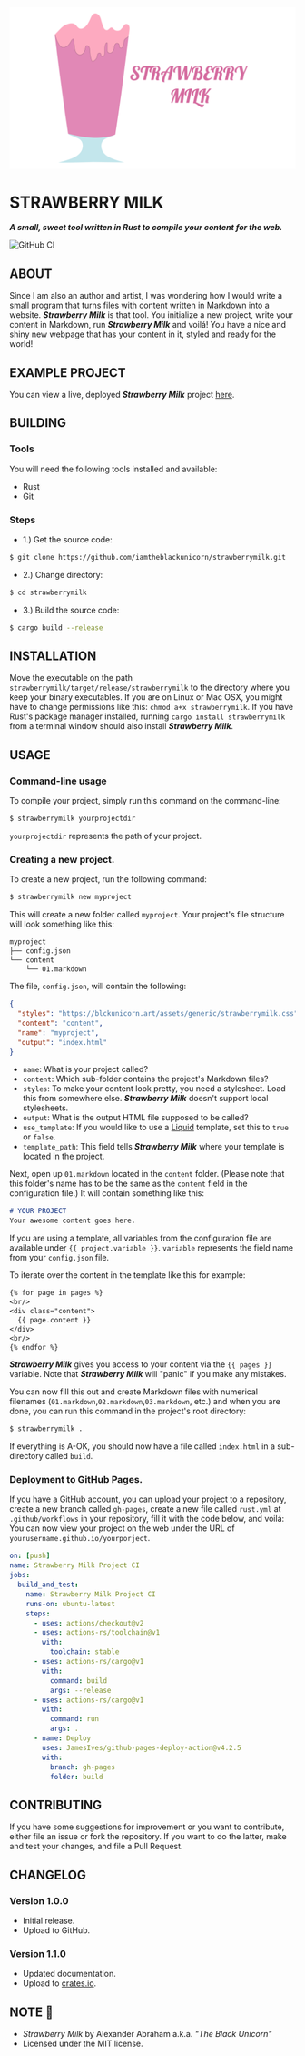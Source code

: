<p align="center">
 <img src="https://github.com/iamtheblackunicorn/strawberrymilk/raw/main/assets/banner.png"/>
</p>

# STRAWBERRY MILK

***A small, sweet tool written in Rust to compile your content for the web.***

![GitHub CI](https://github.com/iamtheblackunicorn/strawberrymilk/actions/workflows/rust.yml/badge.svg)

## ABOUT

Since I am also an author and artist, I was wondering how I would write a small program that turns files with content written in [Markdown](https://en.wikipedia.org/wiki/Markdown) into a website. ***Strawberry Milk*** is that tool. You initialize a new project, write your content in Markdown,
run ***Strawberry Milk*** and voilá! You have a nice and shiny new webpage that has your content in it, styled and ready for the world!

## EXAMPLE PROJECT

You can view a live, deployed ***Strawberry Milk*** project [here](https://blckunicorn.art/strawberrymilk).

## BUILDING

### Tools

You will need the following tools installed and available:

- Rust
- Git

### Steps

- 1.) Get the source code:
```bash
$ git clone https://github.com/iamtheblackunicorn/strawberrymilk.git
```
- 2.) Change directory:
```bash
$ cd strawberrymilk
```
- 3.) Build the source code:
```bash
$ cargo build --release
```

## INSTALLATION

Move the executable on the path `strawberrymilk/target/release/strawberrymilk` to the directory where you keep your binary executables. If you are on Linux or Mac OSX, you might have to change permissions like this: `chmod a+x strawberrymilk`. If you have Rust's package manager installed, running `cargo install strawberrymilk` from a terminal window should also install ***Strawberry Milk***.

## USAGE

### Command-line usage

To compile your project, simply run this command on the command-line:

```bash
$ strawberrymilk yourprojectdir
```

`yourprojectdir` represents the path of your project.

### Creating a new project.

To create a new project, run the following command:

```bash
$ strawberrymilk new myproject
```

This will create a new folder called `myproject`.
Your project's file structure will look something like this:

```text
myproject
├── config.json
└── content
    └── 01.markdown
```

The file, `config.json`, will contain the following:

```JSON
{
  "styles": "https://blckunicorn.art/assets/generic/strawberrymilk.css",
  "content": "content",
  "name": "myproject",
  "output": "index.html"
}
```

- `name`: What is your project called?
- `content`: Which sub-folder contains the project's Markdown files?
- `styles`: To make your content look pretty, you need a stylesheet. Load this from somewhere else. ***Strawberry Milk*** doesn't support local stylesheets.
- `output`: What is the output HTML file supposed to be called?
- `use_template`: If you would like to use a [Liquid](https://shopify.github.io/liquid/) template, set this to `true` or `false`.
- `template_path`: This field tells ***Strawberry Milk*** where your template is located in the project.

Next, open up `01.markdown` located in the `content` folder. (Please note that this folder's name has to be the same as the `content` field in the configuration file.) It will contain something like this:

```markdown
# YOUR PROJECT
Your awesome content goes here.
```

If you are using a template, all variables from the configuration file are available under `{{ project.variable }}`. `variable` represents the field name from your `config.json` file.

To iterate over the content in the template like this for example:

```Liquid
{% for page in pages %}
<br/>
<div class="content">
  {{ page.content }}
</div>
<br/>
{% endfor %}
```

***Strawberry Milk*** gives you access to your content via the `{{ pages }}` variable. Note that ***Strawberry Milk*** will "panic" if you make any mistakes.


You can now fill this out and create Markdown files with numerical filenames (`01.markdown`,`02.markdown`,`03.markdown`, etc.) and when you are done, you can run this command in the project's root directory:

```bash
$ strawberrymilk .
```

If everything is A-OK, you should now have a file called `index.html` in a sub-directory called `build`.

### Deployment to GitHub Pages.

If you have a GitHub account, you can upload your project to a repository, create a new branch called `gh-pages`, create a new file called `rust.yml` at `.github/workflows` in your repository, fill it with the code below, and voilá: You can now view your project on the web under the URL of `yourusername.github.io/yourporject`.

```YAML
on: [push]
name: Strawberry Milk Project CI
jobs:
  build_and_test:
    name: Strawberry Milk Project CI
    runs-on: ubuntu-latest
    steps:
      - uses: actions/checkout@v2
      - uses: actions-rs/toolchain@v1
        with:
          toolchain: stable
      - uses: actions-rs/cargo@v1
        with:
          command: build
          args: --release
      - uses: actions-rs/cargo@v1
        with:
          command: run
          args: .
      - name: Deploy
        uses: JamesIves/github-pages-deploy-action@v4.2.5
        with:
          branch: gh-pages
          folder: build
```

## CONTRIBUTING

If you have some suggestions for improvement or you want to contribute, either file an issue or fork the repository. If you want to do the latter, make and test your changes, and file a Pull Request.

## CHANGELOG

### Version 1.0.0

- Initial release.
- Upload to GitHub.

### Version 1.1.0

- Updated documentation.
- Upload to [crates.io](https://crates.io).

## NOTE :scroll:

- *Strawberry Milk* by Alexander Abraham a.k.a. *"The Black Unicorn"*
- Licensed under the MIT license.
